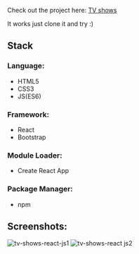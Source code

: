 Check out the project here: [TV shows](https://dule012.github.io/tv-shows-react_js/)

It works just clone it and try :)
## Stack
### Language: 
- HTML5 
- CSS3
- JS(ES6) 
### Framework: 
- React 
- Bootstrap
### Module Loader: 
- Create React App
### Package Manager: 
- npm

## Screenshots:

![tv-shows-react-js1](https://user-images.githubusercontent.com/34492101/40148934-ed1f9752-5970-11e8-974d-caea9ec3f95f.PNG)
![tv-shows-react js2](https://user-images.githubusercontent.com/34492101/40149010-637ad056-5971-11e8-97d5-30c49c32db06.PNG)

